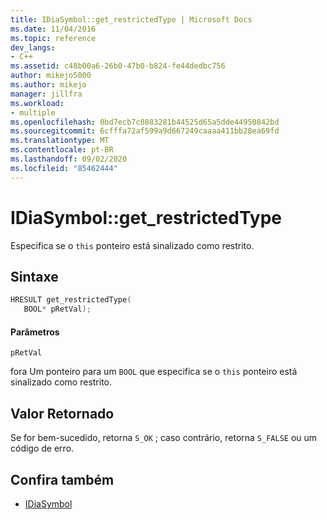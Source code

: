 ```yaml
---
title: IDiaSymbol::get_restrictedType | Microsoft Docs
ms.date: 11/04/2016
ms.topic: reference
dev_langs:
- C++
ms.assetid: c48b00a6-26b0-47b0-b824-fe44dedbc756
author: mikejo5000
ms.author: mikejo
manager: jillfra
ms.workload:
- multiple
ms.openlocfilehash: 0bd7ecb7c0883281b44525d65a5dde44950842bd
ms.sourcegitcommit: 6cfffa72af599a9d667249caaaa411bb28ea69fd
ms.translationtype: MT
ms.contentlocale: pt-BR
ms.lasthandoff: 09/02/2020
ms.locfileid: "85462444"
---
```

# <a name="idiasymbolget_restrictedtype"></a>IDiaSymbol::get_restrictedType
Especifica se o `this` ponteiro está sinalizado como restrito.

## <a name="syntax"></a>Sintaxe

```C++
HRESULT get_restrictedType(
   BOOL* pRetVal);
```

#### <a name="parameters"></a>Parâmetros
 `pRetVal`

fora Um ponteiro para um `BOOL` que especifica se o `this` ponteiro está sinalizado como restrito.

## <a name="return-value"></a>Valor Retornado
 Se for bem-sucedido, retorna `S_OK` ; caso contrário, retorna `S_FALSE` ou um código de erro.

## <a name="see-also"></a>Confira também
- [IDiaSymbol](../../debugger/debug-interface-access/idiasymbol.md)